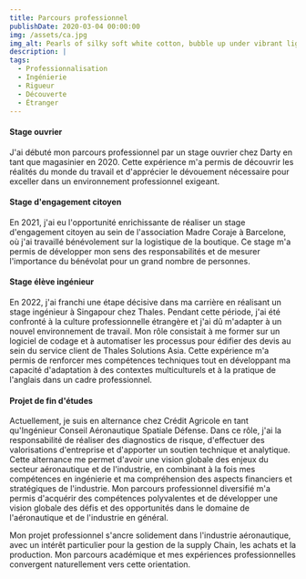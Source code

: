 ```yaml
---
title: Parcours professionnel 
publishDate: 2020-03-04 00:00:00
img: /assets/ca.jpg
img_alt: Pearls of silky soft white cotton, bubble up under vibrant lighting
description: |
tags:
  - Professionnalisation 
  - Ingénierie
  - Rigueur
  - Découverte
  - Étranger 
---
```

#### Stage ouvrier 

J'ai débuté mon parcours professionnel par un stage ouvrier chez Darty en tant que magasinier en 2020. Cette expérience m'a permis de découvrir les réalités du monde du travail et d'apprécier le dévouement nécessaire pour exceller dans un environnement professionnel exigeant.

#### Stage d'engagement citoyen

En 2021, j'ai eu l'opportunité enrichissante de réaliser un stage d'engagement citoyen au sein de l'association Madre Coraje à Barcelone, où j'ai travaillé bénévolement sur la logistique de la boutique. Ce stage m'a permis de développer mon sens des responsabilités et de mesurer l'importance du bénévolat pour un grand nombre de personnes. 

#### Stage élève ingénieur 

En 2022, j'ai franchi une étape décisive dans ma carrière en réalisant un stage ingénieur à Singapour chez Thales. Pendant cette période, j'ai été confronté à la culture professionnelle étrangère et j'ai dû m'adapter à un nouvel environnement de travail. Mon rôle consistait à me former sur un logiciel de codage et à automatiser les processus pour édifier des devis au sein du service client de Thales Solutions Asia. Cette expérience m'a permis de renforcer mes compétences techniques tout en développant ma capacité d'adaptation à des contextes multiculturels et à la pratique de l'anglais dans un cadre professionnel.

#### Projet de fin d'études 

Actuellement, je suis en alternance chez Crédit Agricole en tant qu'Ingénieur Conseil Aéronautique Spatiale Défense. Dans ce rôle, j'ai la responsabilité de réaliser des diagnostics de risque, d'effectuer des valorisations d'entreprise et d'apporter un soutien technique et analytique. Cette alternance me permet d'avoir une vision globale des enjeux du secteur aéronautique et de l'industrie, en combinant à la fois mes compétences en ingénierie et ma compréhension des aspects financiers et stratégiques de l'industrie.
Mon parcours professionnel diversifié m'a permis d'acquérir des compétences polyvalentes et de développer une vision globale des défis et des opportunités dans le domaine de l'aéronautique et de l'industrie en général.

Mon projet professionnel s'ancre solidement dans l'industrie aéronautique, avec un intérêt particulier pour la gestion de la supply Chain, les achats et la production. Mon parcours académique et mes expériences professionnelles convergent naturellement vers cette orientation.

